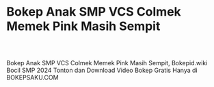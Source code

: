 # Bokep Anak SMP VCS Colmek Memek Pink Masih Sempit
<div class="separator" style="clear: both;"><a href="https://alihkansaku.blogspot.com/2024/11/bokep-bocil-smp-colmek-viral-masih.html" style="display: block; padding: 1em 0; text-align: center; "><img alt="" border="0" data-original-height="464" data-original-width="819" src="https://blogger.googleusercontent.com/img/b/R29vZ2xl/AVvXsEjZmapKPFiqLckhVTsNP3GXYWRVYjl6z3JFnWJ-mDFdaYcRo2hNR5R8I8aEZLSN4-sKfBYfuAxFEOarWLf9o8jjSNBo0kqzFtZ_4fLYM3cIpoQ93ZjVC2RRGMCon6mjsh3zrYRfG_sPQcz7fOcg2Q5TON_q0ZQmxiXDhvBkTr_bB0ddb_3Ihd6ToFDXgCzq/s320/Screenshot%20%28349%29.png"/></a></div>

Bokep Anak SMP VCS Colmek Memek Pink Masih Sempit, Bokepid.wiki Bocil SMP 2024 Tonton dan Download Video Bokep Gratis Hanya di BOKEPSAKU.COM
